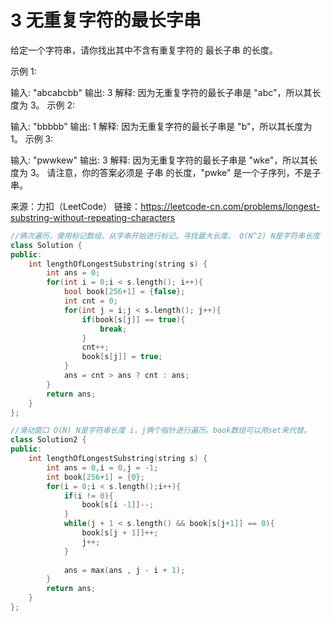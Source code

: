 # 3  无重复字符的最长字串

给定一个字符串，请你找出其中不含有重复字符的 最长子串 的长度。

示例 1:

输入: "abcabcbb"
输出: 3 
解释: 因为无重复字符的最长子串是 "abc"，所以其长度为 3。
示例 2:

输入: "bbbbb"
输出: 1
解释: 因为无重复字符的最长子串是 "b"，所以其长度为 1。
示例 3:

输入: "pwwkew"
输出: 3
解释: 因为无重复字符的最长子串是 "wke"，所以其长度为 3。
     请注意，你的答案必须是 子串 的长度，"pwke" 是一个子序列，不是子串。

来源：力扣（LeetCode）
链接：https://leetcode-cn.com/problems/longest-substring-without-repeating-characters


```c++
//俩次遍历，使用标记数组，从字串开始进行标记。寻找最大长度。 O(N^2) N是字符串长度
class Solution {
public:
    int lengthOfLongestSubstring(string s) {
        int ans = 0;
        for(int i = 0;i < s.length(); i++){
            bool book[256+1] = {false};
            int cnt = 0;
            for(int j = i;j < s.length(); j++){
                if(book[s[j]] == true){
                    break;
                }
                cnt++;
                book[s[j]] = true;
            }
            ans = cnt > ans ? cnt : ans;
        }
        return ans;
    }
};
```



```c++
//滑动窗口 O(N) N是字符串长度 i，j俩个指针进行遍历。book数组可以用set来代替。
class Solution2 {
public:
    int lengthOfLongestSubstring(string s) {
        int ans = 0,i = 0,j = -1;
        int book[256+1] = {0};
        for(i = 0;i < s.length();i++){
            if(i != 0){
                book[s[i -1]]--;
            }
            while(j + 1 < s.length() && book[s[j+1]] == 0){
                book[s[j + 1]]++;
                j++;
            }
            
            ans = max(ans , j - i + 1);
        }
        return ans;
    }
};
```

